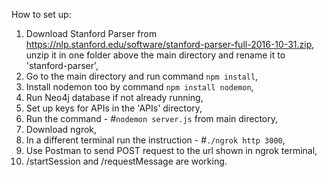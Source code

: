 How to set up:

1. Download Stanford Parser from https://nlp.stanford.edu/software/stanford-parser-full-2016-10-31.zip, unzip it in one folder above the main directory and rename it to 'stanford-parser',
2. Go to the main directory and run command `npm install`,
3. Install nodemon too by command `npm install nodemon`,
4. Run Neo4j database if not already running,
5. Set up keys for APIs in the 'APIs' directory, 
6. Run the command  - \#`nodemon server.js` from main directory,
7. Download ngrok,
8. In a different terminal run the instruction - \#`./ngrok http 3000`,
9. Use Postman to send POST request to the url shown in ngrok terminal,
10. /startSession and /requestMessage  are working.
